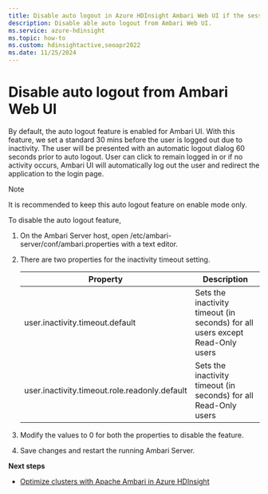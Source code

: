```yaml
---
title: Disable auto logout in Azure HDInsight Ambari Web UI if the session is inactive.
description: Disable able auto logout from Ambari Web UI.
ms.service: azure-hdinsight
ms.topic: how-to
ms.custom: hdinsightactive,seoapr2022
ms.date: 11/25/2024
---
```


# Disable auto logout from Ambari Web UI

By default, the auto logout feature is enabled for Ambari UI. With this feature, we set a standard 30 mins before the user is logged out due to inactivity. The user will be presented with an automatic logout dialog 60 seconds prior to auto logout. User can click to remain logged in or if no activity occurs, Ambari UI will automatically log out the user and redirect the application to the login page.

> [!NOTE]
> It is recommended to keep this auto logout feature on enable mode only.
 
To disable the auto logout feature,

1. On the Ambari Server host, open /etc/ambari-server/conf/ambari.properties with a text editor.
1. There are two properties for the inactivity timeout setting.
  
   |Property|Description|
   |---|---|
   |user.inactivity.timeout.default|Sets the inactivity timeout (in seconds) for all users except Read-Only users|
   |user.inactivity.timeout.role.readonly.default|Sets the inactivity timeout (in seconds) for all Read-Only users|
  
1. Modify the values to 0 for both the properties to disable the feature.
1. Save changes and restart the running Ambari Server.
  
**Next steps**
  
* [Optimize clusters with Apache Ambari in Azure HDInsight](./hdinsight-changing-configs-via-ambari.md)
